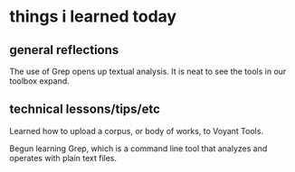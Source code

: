 # things i learned today 

## general reflections

The use of Grep opens up textual analysis. It is neat to see the tools in our toolbox expand.

## technical lessons/tips/etc

Learned how to upload a corpus, or body of works, to Voyant Tools. 

Begun learning Grep, which is a command line tool that analyzes and operates with plain text files.